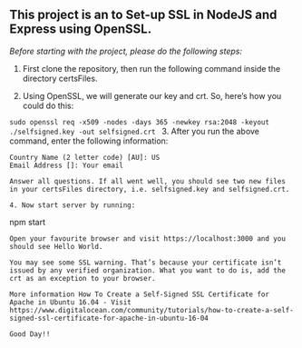 ## This project is an to Set-up SSL in NodeJS and Express using OpenSSL.

*Before starting with the project, please do the following steps:*

1. First clone the repository, then run the following command inside the directory certsFiles.

2. Using OpenSSL, we will generate our key and crt. So, here’s how you could do this:

`sudo openssl req -x509 -nodes -days 365 -newkey rsa:2048 -keyout ./selfsigned.key -out selfsigned.crt
`
3. After you run the above command, enter the following information:

```
Country Name (2 letter code) [AU]: US
Email Address []: Your email

Answer all questions. If all went well, you should see two new files in your certsFiles directory, i.e. selfsigned.key and selfsigned.crt.

4. Now start server by running:
```
npm start
```
Open your favourite browser and visit https://localhost:3000 and you should see Hello World.

You may see some SSL warning. That’s because your certificate isn’t issued by any verified organization. What you want to do is, add the crt as an exception to your browser.

More information How To Create a Self-Signed SSL Certificate for Apache in Ubuntu 16.04 - Visit https://www.digitalocean.com/community/tutorials/how-to-create-a-self-signed-ssl-certificate-for-apache-in-ubuntu-16-04

Good Day!!
